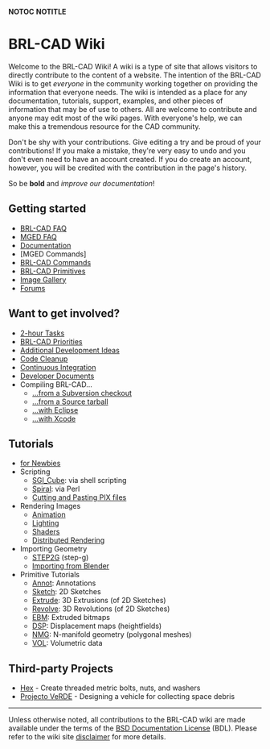 __NOTOC__ __NOTITLE__

# BRL-CAD Wiki

Welcome to the BRL-CAD Wiki! A wiki is a type of site that allows
visitors to directly contribute to the content of a website. The
intention of the BRL-CAD Wiki is to get *everyone* in the community
working together on providing the information that everyone needs. The
wiki is intended as a place for any documentation, tutorials, support,
examples, and other pieces of information that may be of use to others.
All are welcome to contribute and anyone may edit most of the wiki
pages. With everyone's help, we can make this a tremendous resource for
the CAD community.

Don't be shy with your contributions. Give editing a try and be proud of
your contributions! If you make a mistake, they're very easy to undo and
you don't even need to have an account created. If you do create an
account, however, you will be credited with the contribution in the
page's history.

So be **bold** and *improve our documentation*!

## Getting started

-   [BRL-CAD FAQ](doc/FAQ.md)
-   [MGED FAQ](doc/MgedFAQ.md)
-   [Documentation](doc/Documentation.md)
-   [MGED Commands]
-   [BRL-CAD Commands](doc/BRL-CAD_Commands.md)
-   [BRL-CAD Primitives](doc/BRL-CAD_Primitives.md)
-   [Image Gallery](http://brlcad.org/gallery)
-   [Forums](doc/Forums.md)

## Want to get involved?

-   [2-hour Tasks](task/Deuces.md)
-   [BRL-CAD Priorities](http://brlcad.org/BRL-CAD_Priorities.png)
-   [Additional Development Ideas](http://brlcad.org/~sean/ideas.html)
-   [Code Cleanup](doc/Code_Cleanup.md)
-   [Continuous Integration](misc/Continuous_Integration.md)
-   [Developer Documents](doc/Developer_Documents.md)
-   Compiling BRL-CAD...
    -   [...from a Subversion checkout](doc/Building_from_SVN.md)
    -   [...from a Source tarball](doc/Compiling.md)
    -   [...with Eclipse](doc/Compiling/Eclipse.md)
    -   [...with Xcode](doc/Compiling/XCode.md)

## Tutorials

-   [for Newbies](doc/Tutorial/Newbie.md)
-   Scripting
    -   [SGI_Cube](doc/SGI_Cube.md): via shell scripting
    -   [Spiral](doc/Spiral.md): via Perl
    -   [Cutting and Pasting PIX
        files](doc/Cutting_and_Pasting_PIX_files.md)
-   Rendering Images
    -   [Animation](doc/Animation.md)
    -   [Lighting](doc/Lighting.md)
    -   [Shaders](doc/Tutorial/Shaders.md)
    -   [Distributed Rendering](doc/Distributed_Rendering.md)
-   Importing Geometry
    -   [STEP2G](doc/STEP2G.md) (step-g)
    -   [Importing from Blender](doc/Tutorial/Blender_to_CAD.md)
-   Primitive Tutorials
    -   [Annot](doc/Annot.md): Annotations
    -   [Sketch](doc/Sketch.md): 2D Sketches
    -   [Extrude](doc/Extrude.md): 3D Extrusions (of 2D Sketches)
    -   [Revolve](doc/Revolve.md): 3D Revolutions (of 2D Sketches)
    -   [EBM](doc/EBM.md): Extruded bitmaps
    -   [DSP](doc/DSP.md): Displacement maps (heightfields)
    -   [NMG](doc/NMG.md): N-manifold geometry (polygonal meshes)
    -   [VOL](doc/VOL.md): Volumetric data

## Third-party Projects

-   [Hex](doc/Hex.md) - Create threaded metric bolts, nuts, and
    washers
-   [Projecto VeRDE](doc/Projecto_VeRDE.md) - Designing a vehicle
    for collecting space debris

------------------------------------------------------------------------

Unless otherwise noted, all contributions to the BRL-CAD wiki are made
available under the terms of the [BSD Documentation
License](misc/BSD_Documentation_License.md) (BDL). Please refer to
the wiki site [disclaimer](misc/Disclaimer.md) for more details.
